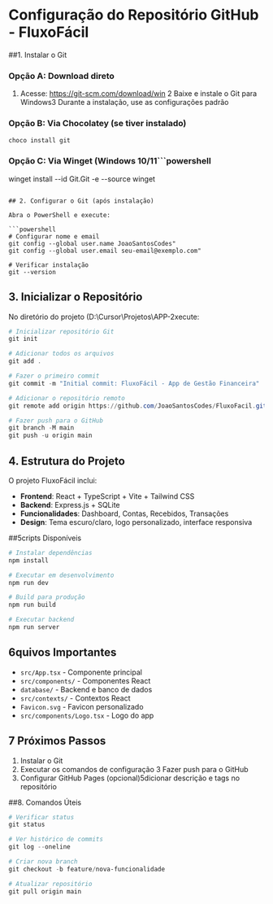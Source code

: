 # Configuração do Repositório GitHub - FluxoFácil

##1. Instalar o Git

### Opção A: Download direto
1. Acesse: https://git-scm.com/download/win
2 Baixe e instale o Git para Windows3 Durante a instalação, use as configurações padrão

### Opção B: Via Chocolatey (se tiver instalado)
```powershell
choco install git
```

### Opção C: Via Winget (Windows 10/11```powershell
winget install --id Git.Git -e --source winget
```

## 2. Configurar o Git (após instalação)

Abra o PowerShell e execute:

```powershell
# Configurar nome e email
git config --global user.name JoaoSantosCodes"
git config --global user.email seu-email@exemplo.com"

# Verificar instalação
git --version
```

## 3. Inicializar o Repositório

No diretório do projeto (D:\Cursor\Projetos\APP-2xecute:

```powershell
# Inicializar repositório Git
git init

# Adicionar todos os arquivos
git add .

# Fazer o primeiro commit
git commit -m "Initial commit: FluxoFácil - App de Gestão Financeira"

# Adicionar o repositório remoto
git remote add origin https://github.com/JoaoSantosCodes/FluxoFacil.git

# Fazer push para o GitHub
git branch -M main
git push -u origin main
```

## 4. Estrutura do Projeto

O projeto FluxoFácil inclui:

- **Frontend**: React + TypeScript + Vite + Tailwind CSS
- **Backend**: Express.js + SQLite
- **Funcionalidades**: Dashboard, Contas, Recebidos, Transações
- **Design**: Tema escuro/claro, logo personalizado, interface responsiva

##5cripts Disponíveis

```bash
# Instalar dependências
npm install

# Executar em desenvolvimento
npm run dev

# Build para produção
npm run build

# Executar backend
npm run server
```

## 6quivos Importantes

- `src/App.tsx` - Componente principal
- `src/components/` - Componentes React
- `database/` - Backend e banco de dados
- `src/contexts/` - Contextos React
- `Favicon.svg` - Favicon personalizado
- `src/components/Logo.tsx` - Logo do app

## 7 Próximos Passos

1. Instalar o Git
2. Executar os comandos de configuração
3 Fazer push para o GitHub
4. Configurar GitHub Pages (opcional)5dicionar descrição e tags no repositório

##8. Comandos Úteis

```powershell
# Verificar status
git status

# Ver histórico de commits
git log --oneline

# Criar nova branch
git checkout -b feature/nova-funcionalidade

# Atualizar repositório
git pull origin main
``` 